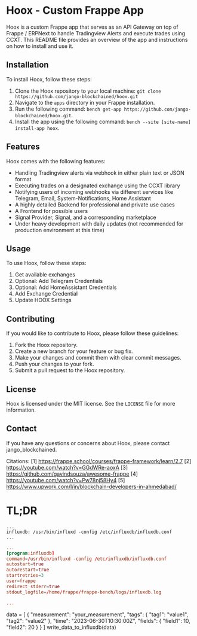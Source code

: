 # Hoox - Custom Frappe App

Hoox is a custom Frappe app that serves as an API Gateway on top of Frappe / ERPNext to handle Tradingview Alerts and execute trades using CCXT. This README file provides an overview of the app and instructions on how to install and use it.

## Installation

To install Hoox, follow these steps:

1. Clone the Hoox repository to your local machine: `git clone https://github.com/jango-blockchained/hoox.git`
2. Navigate to the `apps` directory in your Frappe installation.
3. Run the following command: `bench get-app https://github.com/jango-blockchained/hoox.git`.
4. Install the app using the following command: `bench --site [site-name] install-app hoox`.

## Features

Hoox comes with the following features:

- Handling Tradingview alerts via webhook in either plain text or JSON format
- Executing trades on a designated exchange using the CCXT library
- Notifying users of incoming webhooks via different services like Telegram, Email, System-Notifications, Home Assistant
- A highly detailed Backend for professional and private use cases
- A Frontend for possible users
- Signal Provider, Signal, and a corresponding marketplace
- Under heavy development with daily updates (not recommended for production environment at this time)

## Usage

To use Hoox, follow these steps:

1. Get available exchanges
2. Optional: Add Telegram Credentials
3. Optional: Add HomeAssistant Credentials
4. Add Exchange Credential
5. Update HOOX Settings

## Contributing

If you would like to contribute to Hoox, please follow these guidelines:

1. Fork the Hoox repository.
2. Create a new branch for your feature or bug fix.
3. Make your changes and commit them with clear commit messages.
4. Push your changes to your fork.
5. Submit a pull request to the Hoox repository.

## License

Hoox is licensed under the MIT license. See the `LICENSE` file for more information.

## Contact

If you have any questions or concerns about Hoox, please contact jango_blockchained.

Citations:
[1] https://frappe.school/courses/frappe-framework/learn/2.7
[2] https://youtube.com/watch?v=GGdWRe-aoxA
[3] https://github.com/gavindsouza/awesome-frappe
[4] https://youtube.com/watch?v=Pw78nj58Hy4
[5] https://www.upwork.com/l/in/blockchain-developers-in-ahmedabad/

# TL;DR

```Procfile
...
influxdb: /usr/bin/influxd -config /etc/influxdb/influxdb.conf
...

```

```supervisor.conf
...
[program:influxdb]
command=/usr/bin/influxd -config /etc/influxdb/influxdb.conf
autostart=true
autorestart=true
startretries=3
user=frappe
redirect_stderr=true
stdout_logfile=/home/frappe/frappe-bench/logs/influxdb.log

...
```

data = [
{
"measurement": "your_measurement",
"tags": {
"tag1": "value1",
"tag2": "value2"
},
"time": "2023-06-30T10:30:00Z",
"fields": {
"field1": 10,
"field2": 20
}
}
]
write_data_to_influxdb(data)

```

```
